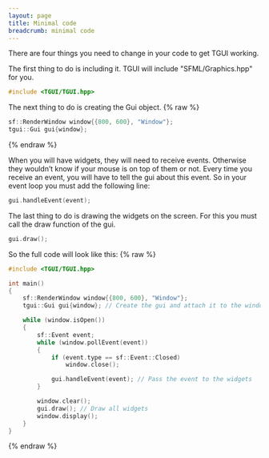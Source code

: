 ```yaml
---
layout: page
title: Minimal code
breadcrumb: minimal code
---
```


There are four things you need to change in your code to get TGUI working.

The first thing to do is including it. TGUI will include "SFML/Graphics.hpp" for you.
```c++
#include <TGUI/TGUI.hpp>
```

The next thing to do is creating the Gui object.
{% raw %}
```c++
sf::RenderWindow window{{800, 600}, "Window"};
tgui::Gui gui{window};
```
{% endraw %}

When you will have widgets, they will need to receive events. Otherwise they wouldn’t know if your mouse is on top of them or not. Every time you receive an event, you will have to tell the gui about this event. So in your event loop you must add the following line:
```c++
gui.handleEvent(event);
```

The last thing to do is drawing the widgets on the screen. For this you must call the draw function of the gui.
```c++
gui.draw();
```

So the full code will look like this:
{% raw %}
```c++
#include <TGUI/TGUI.hpp>

int main()
{
    sf::RenderWindow window{{800, 600}, "Window"};
    tgui::Gui gui{window}; // Create the gui and attach it to the window

    while (window.isOpen())
    {
        sf::Event event;
        while (window.pollEvent(event))
        {
            if (event.type == sf::Event::Closed)
                window.close();

            gui.handleEvent(event); // Pass the event to the widgets
        }

        window.clear();
        gui.draw(); // Draw all widgets
        window.display();
    }
}
```
{% endraw %}
